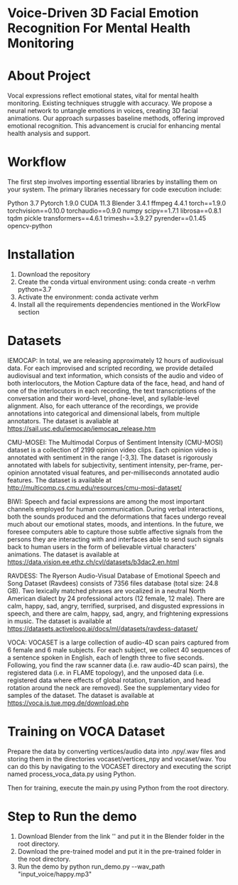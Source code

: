 # Voice-Driven 3D Facial Emotion Recognition For Mental Health Monitoring

# About Project

Vocal expressions reflect emotional states, vital for mental health monitoring. Existing techniques struggle with accuracy. We propose a neural network to untangle emotions in voices, creating 3D facial animations. Our approach surpasses baseline methods, offering improved emotional recognition. This advancement is crucial for enhancing mental health analysis and support.

# Workflow

The first step involves importing essential libraries by installing them on your system. The primary libraries necessary for code execution include:

Python 3.7
Pytorch 1.9.0
CUDA 11.3
Blender 3.4.1
ffmpeg 4.4.1
torch==1.9.0
torchvision==0.10.0
torchaudio==0.9.0
numpy
scipy==1.7.1
librosa==0.8.1
tqdm
pickle
transformers==4.6.1
trimesh==3.9.27
pyrender==0.1.45
opencv-python
   
# Installation

1.	Download the repository
2.	Create the conda virtual environment using: conda create -n verhm python=3.7
3.	Activate the environment: conda activate verhm
4.	Install all the requirements dependencies mentioned in the WorkFlow section

# Datasets

IEMOCAP: In total, we are releasing approximately 12 hours of audiovisual data. For each improvised and scripted recording, we provide detailed audiovisual and text information, which consists of the audio and video of both interlocutors, the Motion Capture data of the face, head, and hand of one of the interlocutors in each recording, the text transcriptions of the conversation and their word-level, phone-level, and syllable-level alignment. Also, for each utterance of the recordings, we provide annotations into categorical and dimensional labels, from multiple annotators. The dataset is avaliable at https://sail.usc.edu/iemocap/iemocap_release.htm

CMU-MOSEI: The Multimodal Corpus of Sentiment Intensity (CMU-MOSI) dataset is a collection of 2199 opinion video clips. Each opinion video is annotated with sentiment in the range [-3,3]. The dataset is rigorously annotated with labels for subjectivity, sentiment intensity, per-frame, per-opinion annotated visual features, and per-milliseconds annotated audio features. The dataset is available at http://multicomp.cs.cmu.edu/resources/cmu-mosi-dataset/

BIWI: Speech and facial expressions are among the most important channels employed for human communication. During verbal interactions, both the sounds produced and the deformations that faces undergo reveal much about our emotional states, moods, and intentions. In the future, we foresee computers able to capture those subtle affective signals from the persons they are interacting with and interfaces able to send such signals back to human users in the form of believable virtual characters' animations. The dataset is available at https://data.vision.ee.ethz.ch/cvl/datasets/b3dac2.en.html

RAVDESS: The Ryerson Audio-Visual Database of Emotional Speech and Song Dataset (Ravdees) consists of 7356 files database (total size: 24.8 GB). Two lexically matched phrases are vocalized in a neutral North American dialect by 24 professional actors (12 female, 12 male). There are calm, happy, sad, angry, terrified, surprised, and disgusted expressions in speech, and there are calm, happy, sad, angry, and frightening expressions in music. The dataset is available at https://datasets.activeloop.ai/docs/ml/datasets/ravdess-dataset/

VOCA: VOCASET is a large collection of audio-4D scan pairs captured from 6 female and 6 male subjects. For each subject, we collect 40 sequences of a sentence spoken in English, each of length three to five seconds. Following, you find the raw scanner data (i.e. raw audio-4D scan pairs), the registered data (i.e. in FLAME topology), and the unposed data (i.e. registered data where effects of global rotation, translation, and head rotation around the neck are removed). See the supplementary video for samples of the dataset. The dataset is available at https://voca.is.tue.mpg.de/download.php

# Training on VOCA Dataset

Prepare the data by converting vertices/audio data into .npy/.wav files and storing them in the directories vocaset/vertices_npy and vocaset/wav. You can do this by navigating to the VOCASET directory and executing the script named process_voca_data.py using Python.

Then for training, execute the main.py using Python from the root directory.

# Step to Run the demo

1.	Download Blender from the link '' and put it in the Blender folder in the root directory.
2.	Download the pre-trained model and put it in the pre-trained folder in the root directory.
3.	Run the demo by python run_demo.py --wav_path "input_voice/happy.mp3"
